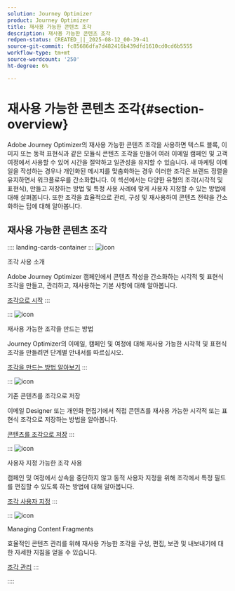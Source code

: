```yaml
---
solution: Journey Optimizer
product: Journey Optimizer
title: 재사용 가능한 콘텐츠 조각
description: 재사용 가능한 콘텐츠 조각
redpen-status: CREATED_||_2025-08-12_00-39-41
source-git-commit: fc85686dfa7d482416b439dfd1610cd0cd6b5555
workflow-type: tm+mt
source-wordcount: '250'
ht-degree: 6%

---
```



# 재사용 가능한 콘텐츠 조각{#section-overview}

Adobe Journey Optimizer의 재사용 가능한 콘텐츠 조각을 사용하면 텍스트 블록, 이미지 또는 동적 표현식과 같은 모듈식 콘텐츠 조각을 만들어 여러 이메일 캠페인 및 고객 여정에서 사용할 수 있어 시간을 절약하고 일관성을 유지할 수 있습니다. 새 마케팅 이메일을 작성하는 경우나 개인화된 메시지를 맞춤화하는 경우 이러한 조각은 브랜드 정렬을 유지하면서 워크플로우를 간소화합니다. 이 섹션에서는 다양한 유형의 조각(시각적 및 표현식), 만들고 저장하는 방법 및 특정 사용 사례에 맞게 사용자 지정할 수 있는 방법에 대해 살펴봅니다. 또한 조각을 효율적으로 관리, 구성 및 재사용하여 콘텐츠 전략을 간소화하는 팁에 대해 알아봅니다.

## 재사용 가능한 콘텐츠 조각

:::: landing-cards-container
:::
![icon](https://cdn.experienceleague.adobe.com/icons/book.svg?lang=ko)

조각 사용 소개

Adobe Journey Optimizer 캠페인에서 콘텐츠 작성을 간소화하는 시각적 및 표현식 조각을 만들고, 관리하고, 재사용하는 기본 사항에 대해 알아봅니다.

[조각으로 시작](../using/content-management/fragments.md)
:::

:::
![icon](https://cdn.experienceleague.adobe.com/icons/circle-play.svg?lang=ko)

재사용 가능한 조각을 만드는 방법

Journey Optimizer의 이메일, 캠페인 및 여정에 대해 재사용 가능한 시각적 및 표현식 조각을 만들려면 단계별 안내서를 따르십시오.

[조각을 만드는 방법 알아보기](../using/content-management/create-fragments.md)
:::

:::
![icon](https://cdn.experienceleague.adobe.com/icons/list-check.svg?lang=ko)

기존 콘텐츠를 조각으로 저장

이메일 Designer 또는 개인화 편집기에서 직접 콘텐츠를 재사용 가능한 시각적 또는 표현식 조각으로 저장하는 방법을 알아봅니다.

[콘텐츠를 조각으로 저장](../using/content-management/save-fragments.md)
:::

:::
![icon](https://cdn.experienceleague.adobe.com/icons/puzzle-piece.svg?lang=ko)

사용자 지정 가능한 조각 사용

캠페인 및 여정에서 상속을 중단하지 않고 동적 사용자 지정을 위해 조각에서 특정 필드를 편집할 수 있도록 하는 방법에 대해 알아봅니다.

[조각 사용자 지정](../using/content-management/customizable-fragments.md)
:::

:::
![icon](https://cdn.experienceleague.adobe.com/icons/gear.svg?lang=ko)

Managing Content Fragments

효율적인 콘텐츠 관리를 위해 재사용 가능한 조각을 구성, 편집, 보관 및 내보내기에 대한 자세한 지침을 얻을 수 있습니다.

[조각 관리](../using/content-management/manage-fragments.md)
:::

::::

